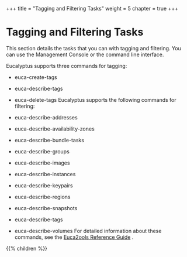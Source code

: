 +++
title = "Tagging and Filtering Tasks"
weight = 5
chapter = true
+++


# Tagging and Filtering Tasks
This section details the tasks that you can with tagging and filtering. You can use the Management Console or the command line interface. 

Eucalyptus supports three commands for tagging: 



* euca-create-tags 
* euca-describe-tags 
* euca-delete-tags 
Eucalyptus supports the following commands for filtering: 



* euca-describe-addresses 
* euca-describe-availability-zones 
* euca-describe-bundle-tasks 
* euca-describe-groups 
* euca-describe-images 
* euca-describe-instances 
* euca-describe-keypairs 
* euca-describe-regions 
* euca-describe-snapshots 
* euca-describe-tags 
* euca-describe-volumes 
For detailed information about these commands, see the [Euca2ools Reference Guide](../euca2ools-guide/index.dita) . 



{{% children %}}
